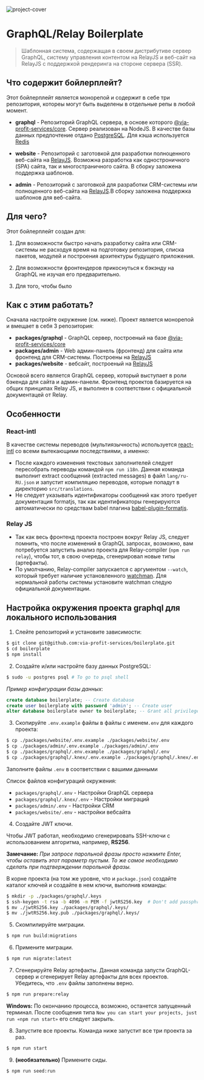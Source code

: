 ![project-cover](./assets/via-profit-services-cover.png)

# GraphQL/Relay Boilerplate

> Шаблонная система, содержащая в своем дистрибутиве сервер GraphQL, систему управления контентом на RelayJS и веб-сайт на RelayJS с поддержкой рендеринга на стороне сервера (SSR).

## Что содержит бойлерплейт?

Этот бойлерплейт является монорепой и содержит в себе три репозитория, котореы могут быть выделены в отдельные репы в любой момент.

- **graphql** - Репозиторий GraphQL сервера, в основе которого [@via-profit-services/core](https://github.com/via-profit-services/core). Сервер реализован на NodeJS. В качестве базы данных предпочтение отдано [PostgreSQL](https://www.postgresql.org). Для кэша используется [Redis](https://redis.io)

- **website** - Репозиторий с заготовкой для разработки полноценного веб-сайта на [RelayJS](https://relay.dev). Возможна разработка как одностроничного (SPA) сайта, так и многостраничного сайта. В сборку заложена поддержка шаблонов.

- **admin** - Репозиторий с заготовкой для разработки CRM-системы или полноценного веб-сайта на [RelayJS](https://relay.dev).В сборку заложена поддержка шаблонов для веб-сайта.

## Для чего?

Этот бойлерплейт создан для:

1.  Для возможности быстро начать разработку сайта или CRM-системы не расходуя время на подготовку репозитория, списка пакетов, модулей и построения архитектуры будущего приложения.

2.  Для возможности фронтендеров прикоснуться к бэкэнду на GraphQL не изучая его предварительно.

3.  Для того, чтобы было

## Как с этим работать?

Сначала настройте окружение (см. ниже).
Проект является монорепой и вмещает в себя 3 репозитория:

 - **packages/graphql** - GraphQL сервер, построеный на базе [@via-profit-services/core](https://github.com/via-profit-services/core)
 - **packages/admin** - Web админ-панель (фронтенд) для сайта или фронтенд для CRM-системы. Построены на [RelayJS](https://relay.dev)
 - **packages/website** - вебсайт, построеный на [RelayJS](https://relay.dev)

Основой всего является GraphQL сервер, который выступает в роли бэкенда для сайта и админ-панели. Фронтенд проектов базируется на общих принципах Relay JS, и выполнен в соответствии с официальной документацей от Relay.

## Особенности

### React-intl

В качестве системы переводов (мультиязычность) используется [react-intl](https://formatjs.io/docs/react-intl) со всеми вытекающими последствиями, а именно:
 - После каждого изменения текстовых заполнителей следует пересобрать переводы командой `npm run i18n`. Данная команда выполнит extract сообщений (extracted messages) в файл `lang/ru-RU.json` и запустит компиляцию переводов, которые попадут в директорию `src/translations`.
 - Не следует указывать идентификаторы сообщений как этого требует документация formatjs, так как идентификаторы генерируются автоматически по средствам babel плагина [babel-plugin-formatjs](https://github.com/formatjs/formatjs#readme).

### Relay JS

 - Так как весь фронтенд проекта построен вокруг Relay JS, следует помнить, что после изменений в GraphQL запросах, возможно, вам потребуется запустить анализ проекта для Relay-compiler (`npm run relay`), чтобы тот, в свою очередь, сгенерировал новые типы (артефакты).
 - По умолчанию, Relay-compiler запускается с аргументом `--watch`, который требует наличие установленного [watchman](https://facebook.github.io/watchman/). Для нормальной работы системы установите watchman следую официальной документации.

## Настройка окружения проекта graphql для локального использования

1. Слейте репозиторий и установите зависимости:

```bash
$ git clone git@github.com:via-profit-services/boilerplate.git
$ cd boilerplate
$ npm install
```

2. Создайте и/или настройте базу данных PostgreSQL:

```bash
$ sudo -u postgres psql # To go to psql shell
```

_Пример конфигурации базы данных_:

```sql
create database boilerplate; -- Create database
create user boilerplate with password 'admin'; -- Create user
alter database boilerplate owner to boilerplate; -- Grant all privileges
```

3. Скопируйте `.env.example` файлы в файлы с именем`.env` для каждого проекта:

```bash
$ cp ./packages/website/.env.example ./packages/website/.env
$ cp ./packages/admin/.env.example ./packages/admin/.env
$ cp ./packages/graphql/.env.example ./packages/graphql/.env
$ cp ./packages/graphql/.knex/.env.example ./packages/graphql/.knex/.env
```

Заполните файлы `.env` в соответствии с вашими данными

Список файлов конфигураций  окружения:

 - `packages/graphql/.env` - Настройки GraphQL сервера
 - `packages/graphql/.knex/.env` - Настройки миграций
 - `packages/admin/.env` - Настройки CRM
 - `packages/website/.env` - настройки вебсайта

4. Создайте JWT ключи.

Чтобы JWT работал, необходимо сгенерировать SSH-ключи с использованием алгоритма, например, **RS256**.

**Замечание:** _При запросе парольной фразы просто нажмите Enter, чтобы оставить этот параметр пустым. То же самое необходимо сделать при подтверждении парольной фразы._

В корне проекта (на том же уровне, что и `package.json`) создайте каталог ключей и создайте в нем ключи, выполнив команды:

```bash
$ mkdir -p ./packages/graphql/.keys
$ ssh-keygen -t rsa -b 4096 -m PEM -f jwtRS256.key  # Don't add passphrase, just press Enter
$ mv ./jwtRS256.key ./packages/graphql/.keys/
$ mv ./jwtRS256.key.pub ./packages/graphql/.keys/
```

5. Скомпилируйте миграции.

```bash
$ npm run build:migrations
```

6. Примените миграции.

```bash
$ npm run migrate:latest
```

7. Сгенерируйте Relay артефакты. Данная команда запусти GraphQL-сервер и сгенерирует Relay артефакты для всех проектов. Убедитесь, что `.env` файлы заполнены верно.

```bash
$ npm run prepare:relay
```

**Windows:** По окончанию процесса, возможно, останется запущенный терминал. После сообщения типа `Now you can start your projects, just run «npm run start»` его следует закрыть.

8. Запустите все проекты. Команда ниже запустит все три проекта за раз.

```bash
$ npm run start
```

9. **(необязательно)** Примените сиды.

```bash
$ npm run seed:run
```
